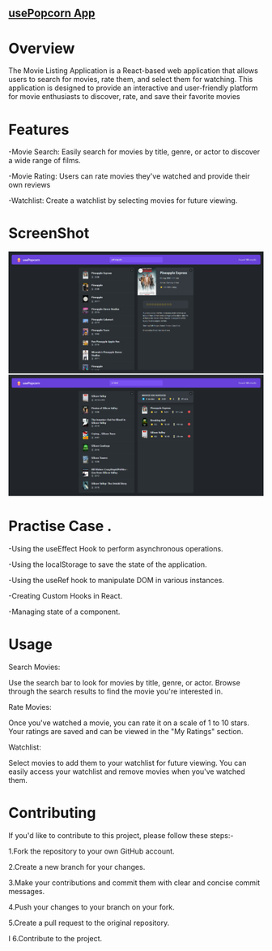 ## <a href="https://stpk-usepopcorn.netlify.app/">usePopcorn App</a>

# Overview

The Movie Listing Application is a React-based web application that allows users to search for movies, rate them, and select them for watching.
This application is designed to provide an interactive and user-friendly platform for movie enthusiasts to discover, rate, and save their favorite movies

# Features

-Movie Search: Easily search for movies by title, genre, or actor to discover a wide range of films.

-Movie Rating: Users can rate movies they've watched and provide their own reviews

-Watchlist: Create a watchlist by selecting movies for future viewing.

# ScreenShot

![use-popcorn-app](https://github.com/stpkkk/use-popcorn/blob/main/screenshot1.png)
![use-popcorn-app](https://github.com/stpkkk/use-popcorn/blob/main/screenshot2.png)

# Practise Case .

-Using the useEffect Hook to perform asynchronous operations.

-Using the localStorage to save the state of the application.

-Using the useRef hook to manipulate DOM in various instances.

-Creating Custom Hooks in React.

-Managing state of a component.

# Usage

Search Movies:

Use the search bar to look for movies by title, genre, or actor.
Browse through the search results to find the movie you're interested in.

Rate Movies:

Once you've watched a movie, you can rate it on a scale of 1 to 10 stars.
Your ratings are saved and can be viewed in the "My Ratings" section.

Watchlist:

Select movies to add them to your watchlist for future viewing.
You can easily access your watchlist and remove movies when you've watched them.

# Contributing

If you'd like to contribute to this project, please follow these steps:-

1.Fork the repository to your own GitHub account.

2.Create a new branch for your changes.

3.Make your contributions and commit them with clear and concise commit messages.

4.Push your changes to your branch on your fork.

5.Create a pull request to the original repository.

I 6.Contribute to the project.
